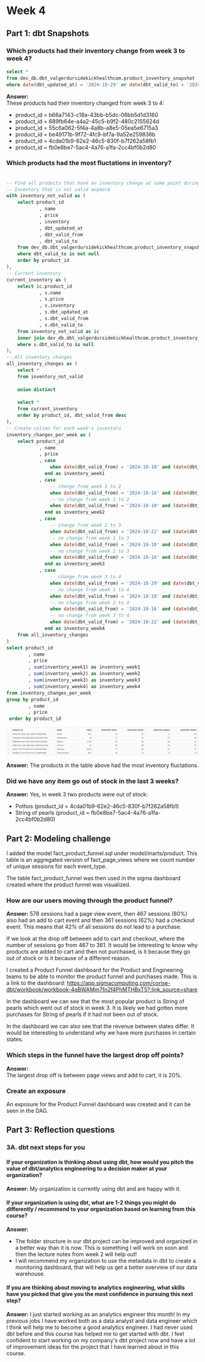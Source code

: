# Week 4
## Part 1:  dbt Snapshots

### Which products had their inventory change from week 3 to week 4?

```sql
select *
from dev_db.dbt_valgerdursidekickhealthcom.product_inventory_snapshot
where date(dbt_updated_at) = '2024-10-29' or date(dbt_valid_to) = '2024-10-29'

```

**Answer:**  
These products had their inventory changed from week 3 to 4:
- product_id = b66a7143-c18a-43bb-b5dc-06bb5d1d3160
- product_id = 689fb64e-a4a2-45c5-b9f2-480c2155624d
- product_id = 55c6a062-5f4a-4a8b-a8e5-05ea5e6715a3
- product_id = be49171b-9f72-4fc9-bf7a-9a52e259836b
- product_id = 4cda01b9-62e2-46c5-830f-b7f262a58fb1
- product_id = fb0e8be7-5ac4-4a76-a1fa-2cc4bf0b2d80


### Which products had the most fluctations in inventory?

```sql

-- Find all products that have an inventory change at some point during the past weeks
-- Inventory that is not valid anymore
with inventory_not_valid as (
    select product_id
            , name
            , price  
            , inventory
            , dbt_updated_at
            , dbt_valid_from
            , dbt_valid_to
    from dev_db.dbt_valgerdursidekickhealthcom.product_inventory_snapshot
    where dbt_valid_to is not null 
    order by product_id 
),
-- Current inventory
current_inventory as (
    select ic.product_id
            , s.name
            , s.price
            , s.inventory
            , s.dbt_updated_at
            , s.dbt_valid_from
            , s.dbt_valid_to
    from inventory_not_valid as ic 
    inner join dev_db.dbt_valgerdursidekickhealthcom.product_inventory_snapshot s on s.product_id = ic.product_id
    where s.dbt_valid_to is null 
), 
-- All inventory changes
all_inventory_changes as (
    select *
    from inventory_not_valid
    
    union distinct 
    
    select *
    from current_inventory
    order by product_id, dbt_valid_from desc
),
-- Create colimn for each week's inventoru
inventory_changes_per_week as (
    select product_id
            , name
            , price
            , case 
                when date(dbt_valid_from) = '2024-10-10' and (date(dbt_valid_to) <= '2024-10-29' or date(dbt_valid_to) is null) then inventory 
              end as inventory_week1
            , case 
                -- change from week 1 to 2
                when date(dbt_valid_from) = '2024-10-16' and (date(dbt_valid_to) <= '2024-10-29' or date(dbt_valid_to)is null) then inventory 
                -- no change from week 1 to 2
                when date(dbt_valid_from) = '2024-10-10' and (date(dbt_valid_to) > '2024-10-16' and date(dbt_valid_to) <= '2024-10-29' or date(dbt_valid_to) is null) then inventory
              end as inventory_week2
            , case 
                -- change from week 2 to 3
                when date(dbt_valid_from) = '2024-10-22' and (date(dbt_valid_to) <= '2024-10-29' or date(dbt_valid_to) is null) then inventory 
                -- no change from week 1 to 3
                when date(dbt_valid_from) = '2024-10-10' and (date(dbt_valid_to) > '2024-10-22' and date(dbt_valid_to) <= '2024-10-29' or date(dbt_valid_to) is null) then inventory
                -- no change from week 2 to 3
                when date(dbt_valid_from) = '2024-10-16' and (date(dbt_valid_to) > '2024-10-22' and date(dbt_valid_to) <= '2024-10-29' or date(dbt_valid_to) is null) then inventory
              end as inventory_week3
            , case 
                -- change from week 3 to 4
                when date(dbt_valid_from) = '2024-10-29' and date(dbt_valid_to) is null then inventory 
                -- no change from week 1 to 4
                when date(dbt_valid_from) = '2024-10-10' and (date(dbt_valid_to) > '2024-10-29' or date(dbt_valid_to) is null) then inventory           
                -- no change from week 2 to 4
                when date(dbt_valid_from) = '2024-10-16' and (date(dbt_valid_to) > '2024-10-29' or date(dbt_valid_to) is null) then inventory 
                -- no change from week 3 to 4
                when date(dbt_valid_from) = '2024-10-22' and (date(dbt_valid_to) > '2024-10-29' or date(dbt_valid_to) is null) then inventory
              end as inventory_week4
    from all_inventory_changes
)
select product_id
        , name
        , price
        , sum(inventory_week1) as inventory_week1
        , sum(inventory_week2) as inventory_week2
        , sum(inventory_week3) as inventory_week3
        , sum(inventory_week4) as inventory_week4
from inventory_changes_per_week
group by product_id
        , name
        , price
 order by product_id

```

![Screenshot of product inventory change](greenery/images/ProductInventoryChange.png)

**Answer:**
The products in the table above had the most inventory fluctations.


### Did we have any item go out of stock in the last 3 weeks?

**Answer:**
Yes, in week 3 two products were out of stock:  
- Pothos (product_id = 4cda01b9-62e2-46c5-830f-b7f262a58fb1)
- String of pearls (product_id = fb0e8be7-5ac4-4a76-a1fa-2cc4bf0b2d80)



## Part 2:  Modeling challenge

I added the model fact_product_funnel.sql under model/marts/product.  This table is an aggregated version of fact_page_views where we count number of unique sessions for each event_type.

The table fact_product_funnel was then used in the sigma dashboard created where the product funnel was visualized.

### How are our users moving through the product funnel?

**Answer:**
578 sessions had a page view event, then 467 sessions (80%) also had an add to cart event and then 361 sessions (62%) had a checkout event.  This means that 42% of all sessions do not lead to a purchase.

If we look at the drop off between add to cart and checkout, where the number of sessions go from 467 to 361.  It would be interesting to know why products are added to cart and then not purchased, is it because they go out of stock or is it because of a different reason.

I created a Product Funnel dashboard for the Product and Engineering teams to be able to monitor the product funnel and purchases made.  This is a link to the dashboard: 
 https://app.sigmacomputing.com/corise-dbt/workbook/workbook-4qBWAMm7fn2f4PhMTHBxT5?:link_source=share 

In the dashboard we can see that the most popular product is String of pearls which went out of stock in week 3.  It is likely we had gotten more purchases for String of pearls if it had not been out of stock.

In the dashboard we can also see that the revenue between states differ.  It would be interesting to understand why we have more purchases in certain states.



### Which steps in the funnel have the largest drop off points?

**Answer:**  
The largest drop off is between page views and add to cart, it is 20%.


### Create an exposure

An exposure for the Product Funnel dashboard was created and it can be seen in the DAG.


## Part 3:  Reflection questions

### 3A. dbt next steps for you

#### If your organization is thinking about using dbt, how would you pitch the value of dbt/analytics engineering to a decision maker at your organization?

**Answer:** 
My organization is currently using dbt and are happy with it.


#### If your organization is using dbt, what are 1-2 things you might do differently / recommend to your organization based on learning from this course?

**Answer:**
- The folder structure in our dbt project can be improved and organized in a better way than it is now.  This is something I will work on soon and then the lecture notes from week 2 will help out!
- I will recommend my organization to use the metadata in dbt to create a monitoring dashboard, that will help us get a better overview of our data warehouse.


#### If you are thinking about moving to analytics engineering, what skills have you picked that give you the most confidence in pursuing this next step?

**Answer:**
I just started working as an analytics engineer this month!  In my previous jobs I have worked both as a data analyst and data engineer which I think will help me to become a good analytics engineer.  I had never used dbt before and this course has helped me to get started with dbt.  I feel confident to start working on my company's dbt project now and have a lot of improvement ideas for the project that I have learned about in this course.